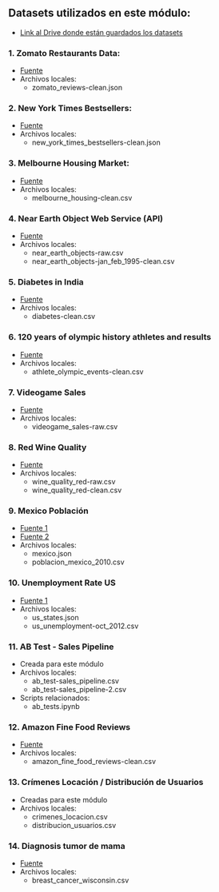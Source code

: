## Datasets utilizados en este módulo:

- [Link al Drive donde están guardados los datasets](https://drive.google.com/drive/folders/1oXUNacyjuHpGBkmESnKIDA5s03UnS8Vg?usp=sharing)

### 1. Zomato Restaurants Data:

- [Fuente](https://www.kaggle.com/shrutimehta/zomato-restaurants-data)
- Archivos locales:
  - zomato_reviews-clean.json
  
### 2. New York Times Bestsellers:

- [Fuente](https://www.kaggle.com/cmenca/new-york-times-hardcover-fiction-best-sellers)
- Archivos locales:
  - new_york_times_bestsellers-clean.json
  
### 3. Melbourne Housing Market:

- [Fuente](https://www.kaggle.com/anthonypino/melbourne-housing-market)
- Archivos locales:
  - melbourne_housing-clean.csv
### 4. Near Earth Object Web Service (API)

- [Fuente](https://api.nasa.gov/)
- Archivos locales:
  - near_earth_objects-raw.csv
  - near_earth_objects-jan_feb_1995-clean.csv
  
### 5. Diabetes in India

- [Fuente](https://www.kaggle.com/uciml/pima-indians-diabetes-database)
- Archivos locales:
  - diabetes-clean.csv

### 6. 120 years of olympic history athletes and results

- [Fuente](https://www.kaggle.com/heesoo37/120-years-of-olympic-history-athletes-and-results)
- Archivos locales:
  - athlete_olympic_events-clean.csv

### 7. Videogame Sales

- [Fuente](https://www.kaggle.com/gregorut/videogamesales)
- Archivos locales:
  - videogame_sales-raw.csv


### 8. Red Wine Quality

- [Fuente](https://www.kaggle.com/uciml/red-wine-quality-cortez-et-al-2009)
- Archivos locales:
  - wine_quality_red-raw.csv
  - wine_quality_red-clean.csv


### 9. Mexico Población

- [Fuente 1](https://gist.github.com/ponentesincausa/46d1d9a94ca04a56f93d)
- [Fuente 2](http://en.www.inegi.org.mx/temas/estructura/default.html#Tabulados)
- Archivos locales:
  - mexico.json
  - poblacion_mexico_2010.csv


### 10. Unemployment Rate US

- [Fuente 1](https://github.com/python-visualization/folium)
- Archivos locales:
  - us_states.json
  - us_unemployment-oct_2012.csv

### 11. AB Test - Sales Pipeline

- Creada para este módulo
- Archivos locales:
  - ab_test-sales_pipeline.csv
  - ab_test-sales_pipeline-2.csv
- Scripts relacionados:
  - ab_tests.ipynb
  
### 12. Amazon Fine Food Reviews

- [Fuente](https://www.kaggle.com/snap/amazon-fine-food-reviews)
- Archivos locales:
  - amazon_fine_food_reviews-clean.csv

### 13. Crímenes Locación / Distribución de Usuarios

- Creadas para este módulo
- Archivos locales:
  - crimenes_locacion.csv
  - distribucion_usuarios.csv
### 14. Diagnosis tumor de mama

- [Fuente](https://www.kaggle.com/kanncaa1/logistic-regression-implementation)
- Archivos locales:
  - breast_cancer_wisconsin.csv
